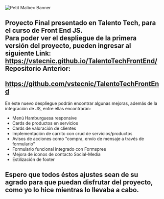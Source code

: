 <img src="https://i.imgur.com/8cIHxIT.png" alt="Petit Malbec Banner">

**Proyecto Final presentado en Talento Tech, para el curso de Front End JS.**<br/>
Para poder ver el despliegue de la primera versión del proyecto, pueden ingresar al siguiente Link:<br>
https://vstecnic.github.io/TalentoTechFrontEnd/<br/>
Repositorio Anterior:<br>    
https://github.com/vstecnic/TalentoTechFrontEnd<br/>
--
En éste nuevo despliegue podrán encontrar algunas mejoras, además de la integración de JS, entre ellas encontrarán:
- Menú Hamburguesa responsive
- Cards de productos en servicios
- Cards de valoración de clientes
- Implementación de carrito con crud de servicios/productos
- Avisos de acciones como "compra, envío de mensaje a través de formulario"
- Formulario funcional integrado con Formspree
- Mejora de iconos de contacto Social-Media
- Estilización de footer

Espero que todos éstos ajustes sean de su agrado para que puedan disfrutar del proyecto, como yo lo hice mientras lo llevaba a cabo.
- 
